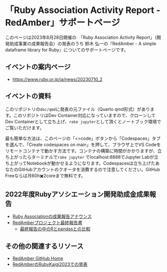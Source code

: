 # 「Ruby Association Activity Report - RedAmber」サポートページ

このページは2023年8月28日開催の　「Ruby Association Activity Report」（開発助成事業の成果報告会）の発表のうち
鈴木 弘一の『RedAmber - A simple dataframe library for Ruby』についてのサポートページです。

## イベントの案内ページ
- https://www.ruby.or.jp/ja/news/20230710_2

## イベントの資料

このリポジトリの`doc/qmd`に発表の元ファイル（Quarto qmd形式）があります。このリポジトリはDev Container対応になっていますので、クローンしてDev Containerとして立ち上げ、`rake jupyter`として頂くとノートブック環境でご覧いただけます。

最も簡単な方法は、このページの「<>code」ボタンから「Codespaces」タブを選んで、「Create codespaces on main」を押して、ブラウザ上でVS Codeをリモートコンテナで動かす方法です。コンテナの構築に時間がかかりますが、立ち上がったらターミナルで`rake jupyter` でlocalhost:8888でJupyter Labが立ち上がってNotebookが動かせるようになります。Codespacesは立ち上げたあなたのGitHubアカウントのクオータを消費するので注意してください。GitHub Freeならば月60h✖️2coreまで無料です。

## 2022年度Rubyアソシエーション開発助成金成果報告

- [Ruby Associationの成果報告アナウンス](https://www.ruby.or.jp/ja/news/20230808)
- [RedAmberプロジェクト最終報告書](https://gist.github.com/heronshoes/d301bfd58adfbf51e28584bf2e68c190)
  - [最終報告の中のRとpandasとの比較](https://gist.github.com/heronshoes/eb3c4dbb8ec5825eefe67a09abe5dd53#file-_appendix-2-rubygrant2022-redamber-final-report-md)

## その他の関連するリソース

- [RedAmber GitHub Home](https://github.com/red-data-tools/red_amber)
- [RedAmberのRubyKaigi2023での発表](https://rubykaigi.org/2023/presentations/heronshoes.html#day3)
